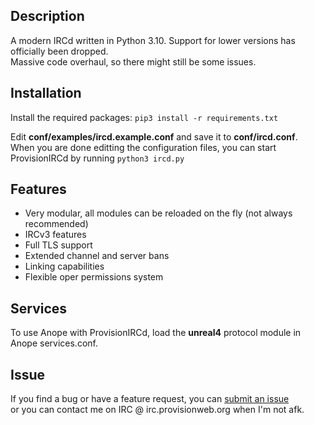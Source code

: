 ## Description

A modern IRCd written in Python 3.10. Support for lower versions has officially been dropped.
<br>
Massive code overhaul, so there might still be some issues.

## Installation

Install the required packages:
```pip3 install -r requirements.txt```

Edit <b>conf/examples/ircd.example.conf</b> and save it to <b>conf/ircd.conf</b>.<br>
When you are done editting the configuration files, you can start ProvisionIRCd by running ```python3 ircd.py```

## Features

- Very modular, all modules can be reloaded on the fly (not always recommended)
- IRCv3 features
- Full TLS support
- Extended channel and server bans
- Linking capabilities
- Flexible oper permissions system

## Services

To use Anope with ProvisionIRCd, load the <b>unreal4</b> protocol module in Anope services.conf.

## Issue

If you find a bug or have a feature request, you can <a href="https://github.com/Y4kuzi/ProvisionIRCd/issues/new">submit an issue</a>
<br>
or you can contact me on IRC @ irc.provisionweb.org when I'm not afk.
